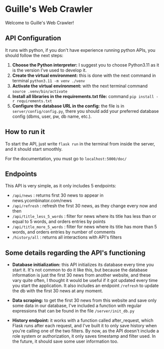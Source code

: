 # Guille's Web Crawler

Welcome to Guille's Web Crawler! 

## API Configuration
It runs with python, if you don't have experience running python APIs, you should follow the next steps:
1. **Choose the Python interpreter:** I suggest you to choose Python3.11 as it is the version I've used to develop it.
2. **Create the virtual environment:** this is done with the next command in terminal `python3.11 -m venv ./venv`
3. **Activate the virtual environment:** with the next terminal command `source .venv/bin/activate`
4. **Install all libraries in the requirements.txt file:** command `pip install -r requirements.txt`
5. **Configure the database URL in the config:** the file is in `server/config/config.py`, there you should add your preferred database config (dbms, user, pw, db name, etc.).

## How to run it
To start the API, just write `flask run` in the terminal from inside the server, and it should start smoothly. 

For the documentation, you must go to `localhost:5000/doc/`

## Endpoints
This API is very simple, as it only includes 5 endpoints:
- `/api/news` : returns first 30 news to appear in news.ycombinator.com/news
- `/api/refresh` : refresh the first 30 news, as they change every now and then 
- `/api/title_less_5_words` : filter for news where its title has less than or equal to 5 words, and orders entries by points
- `/api/title_more_5_words` : filter for news where its title has more than 5 words, and orders entries by number of comments
- `/history/all` : returns all interactions with API's filters

## Some details regarding the API's functioning

- **Database initialization:** this API initializes its database every time you start it. It's not common to do it like this, but because the database information is just the first 30 news from another website, and these vary quite often, I thought it would be useful if it got updated every time you start the application. It also includes an endpoint `/refresh` to update the db with the first 30 news at any moment.
  
-  **Data scraping:** to get the first 30 news from this website and save only some data in our database, I've included a function with regular expressions that can be found in the file `/server/init_db.py`

- **History endpoint:** it works with a function called after_request, which Flask runs after each request, and I've built it to only save history when you're calling one of the two filters. By now, as the API doesn't include a role system or authorization, it only saves timestamp and filter used. In the future, it should save some user information too.

